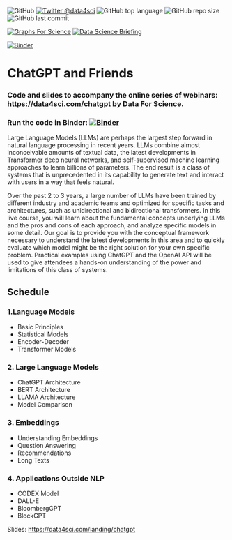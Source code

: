![GitHub](https://img.shields.io/github/license/DataForScience/ChatGPT)
[![Twitter @data4sci](https://img.shields.io/twitter/follow/data4sci)](https://twitter.com/intent/follow?screen_name=data4sci)
![GitHub top language](https://img.shields.io/github/languages/top/DataForScience/ChatGPT)
![GitHub repo size](https://img.shields.io/github/repo-size/DataForScience/ChatGPT)
![GitHub last commit](https://img.shields.io/github/last-commit/DataForScience/ChatGPT)

[![Graphs For Science](https://img.shields.io/badge/Graphs_For_Science-Subscribe-blue)](https://graphs4sci.substack.com/)
	[![Data Science Briefing](https://img.shields.io/badge/Sunday_Briefing-Subscribe-blue)](https://data4science.ck.page/a63d4cc8d9)


[![Binder](https://mybinder.org/badge_logo.svg)](https://mybinder.org/v2/gh/DataForScience/ChatGPT/master)

# ChatGPT and Friends

### Code and slides to accompany the online series of webinars: https://data4sci.com/chatgpt by Data For Science.

### Run the code in Binder: [![Binder](https://mybinder.org/badge_logo.svg)](https://mybinder.org/v2/gh/DataForScience/ChatGPT/master)

Large Language Models (LLMs) are perhaps the largest step forward in natural language processing in recent years. LLMs combine almost inconceivable amounts of textual data, the latest developments in Transformer deep neural networks, and self-supervised machine learning approaches to learn billions of parameters. The end result is a class of systems that is unprecedented in its capability to generate text and interact with users in a way that feels natural.

Over the past 2 to 3 years, a large number of LLMs have been trained by different industry and academic teams and optimized for specific tasks and architectures, such as unidirectional and bidirectional transformers. In this live course, you will learn about the fundamental concepts underlying LLMs and the pros and cons of each approach, and analyze specific models in some detail. Our goal is to provide you with the conceptual framework necessary to understand the latest developments in this area and to quickly evaluate which model might be the right solution for your own specific problem. Practical examples using ChatGPT and the OpenAI API will be used to give attendees a hands-on understanding of the power and limitations of this class of systems.

## Schedule
### 1.Language Models
- Basic Principles
- Statistical Models
- Encoder-Decoder
- Transformer Models

### 2. Large Language Models
- ChatGPT Architecture
- BERT Architecture
- LLAMA Architecture
- Model Comparison

### 3. Embeddings
- Understanding Embeddings
- Question Answering
- Recommendations
- Long Texts

### 4. Applications Outside NLP
- CODEX Model
- DALL-E
- BloombergGPT
- BlockGPT

Slides: https://data4sci.com/landing/chatgpt
